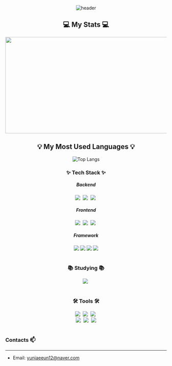 <div align="middle">

![header](https://capsule-render.vercel.app/api?type=Venom&color=81BEF7&fontColor=0000FF&height=200&section=header&text=Jaeeun's%20github&fontSize=80)

## 💻 My Stats 💻
<a href="https://github.com/devxb/gitanimals">
<img
  src="https://render.gitanimals.org/farms/yunjaeeun"
  width="600"
  height="300"
/>
</a>

## 💡 My Most Used Languages 💡 

![Top Langs](https://github-readme-stats.vercel.app/api/top-langs/?username=yunjaeeun&title_color=0000FF&text_color=088A85&bg_color=000000&layout=compact)

</div>

<h3 align="center">✨ Tech Stack ✨</h3>
<h5 align="center">Backend</h5>
<div align="center">
  <img src="https://img.shields.io/badge/python-3670A0?style=for-the-badge&logo=python&logoColor=ffdd54" />&nbsp
  <img src="https://img.shields.io/badge/Java-17-007396?style=for-the-badge&logo=java&logoColor=white" />&nbsp
  <img src="https://img.shields.io/badge/MariaDB-003545?style=for-the-badge&logo=mariadb&logoColor=white" />&nbsp
</div>

<h5 align="center">Frontend</h5>
<div align="center">
  <img src="https://img.shields.io/badge/html5-%23E34F26.svg?style=for-the-badge&logo=html5&logoColor=white" />&nbsp
  <img src="https://img.shields.io/badge/css3-%231572B6.svg?style=for-the-badge&logo=css3&logoColor=white" />&nbsp
  <img src="https://img.shields.io/badge/javascript-%23323330.svg?style=for-the-badge&logo=javascript&logoColor=%23F7DF1E" />&nbsp
</div>

<h5 align="center">Framework</h5>
<div align="center">  
  <img src="https://img.shields.io/badge/springboot-%236DB33F.svg?style=for-the-badge&logo=springboot&logoColor=white" />
  <img src="https://img.shields.io/badge/Spring_Data_JPA-%236DB33F.svg?style=for-the-badge&logo=spring&logoColor=white" />
  <img src="https://img.shields.io/badge/vuejs-%2335495e.svg?style=for-the-badge&logo=vuedotjs&logoColor=%234FC08D" /> 
  <img src="https://img.shields.io/badge/django-092E20?style=flat-square&logo=django&logoColor=white"/>
</div>
<br>
<h3 align="center">📚 Studying 📚</h3>
<div align="center">
  <img src="https://img.shields.io/badge/react-20232a.svg?style=for-the-badge&logo=react&logoColor=61DAFB" />&nbsp
</div>

<br>

<h3 align="center">🛠 Tools 🛠</h3>
<div align="center">
  <img src="https://img.shields.io/badge/git-F05033.svg?style=for-the-badge&logo=git&logoColor=white" />&nbsp
  <img src="https://img.shields.io/badge/github-181717.svg?style=for-the-badge&logo=github&logoColor=white" />&nbsp
  <img src="https://img.shields.io/badge/Notion-F3F3F3.svg?style=for-the-badge&logo=notion&logoColor=black" />&nbsp
</div>

<div align="center">  
  <img src="https://img.shields.io/badge/figma-F24E1E.svg?style=for-the-badge&logo=figma&logoColor=white" />&nbsp
  <img src="https://img.shields.io/badge/VSCode-2C2C32.svg?style=for-the-badge&logo=visual-studio-code&logoColor=22ABF3" />&nbsp
  <img src="https://img.shields.io/badge/IntelliJ IDEA-000000?style=for-the-badge&logo=IntelliJ IDEA&logoColor=white">
</div>

<br>

### Contacts 📫
---
* Email: yunjaeeun12@naver.com

  <!--<div align=center>--

![Static Badge](https://img.shields.io/badge/Notion-%23000000?style=Notion&logo=Notion&logoColor=black&labelColor=white&color=white&link=https%3A%2F%2Fwww.notion.so%2FHOME-d94dfeed6198448da1e04908329dc961%3Fpvs%3D4)
  
![footer](https://capsule-render.vercel.app/api?type=wave&color=gradient&height=150&section=footer)

